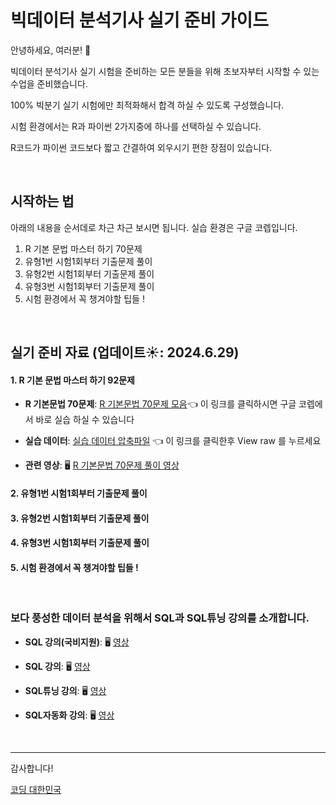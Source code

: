 # 빅데이터 분석기사 실기 준비 가이드

안녕하세요, 여러분! 🌟

빅데이터 분석기사 실기 시험을 준비하는 모든 분들을 위해 초보자부터 시작할 수 있는 수업을 준비했습니다.

100% 빅분기 실기 시험에만 최적화해서 합격 하실 수 있도록 구성했습니다.

시험 환경에서는 R과 파이썬 2가지중에 하나를 선택하실 수 있습니다.

R코드가 파이썬 코드보다 짧고 간결하여 외우시기 편한 장점이 있습니다.

&nbsp;

## 시작하는 법

아래의 내용을 순서데로 차근 차근 보시면 됩니다.
실습 환경은 구글 코렙입니다. 

 1. R 기본 문법 마스터 하기 70문제
 2. 유형1번 시험1회부터 기출문제 풀이
 3. 유형2번 시험1회부터 기출문제 풀이
 4. 유형3번 시험1회부터 기출문제 풀이
 5. 시험 환경에서 꼭 챙겨야할 팁들 !


&nbsp;

## 실기 준비 자료 (업데이트☀️: 2024.6.29)

#### 1. R 기본 문법 마스터 하기 92문제

- **R 기본문법 70문제**: [R 기본문법 70문제 모음](https://colab.research.google.com/drive/17E7avc5MfGJr6O_n6r0K6865flxm-Rk5?usp=sharing)👈 이 링크를 클릭하시면 구글 코렙에서 바로 실습 하실 수 있습니다

- **실습 데이터**: [실습 데이터 압축파일](https://github.com/oracleyu01/r_for_bigbungi/blob/main/R%EA%B8%B0%EB%B3%B8%EA%B8%B0100%EC%A0%9C%20%EC%8B%A4%EC%8A%B5%ED%8C%8C%EC%9D%BC.Egg) 👈 이 링크를 클릭한후 View raw 를 누르세요

- **관련 영상**: 🖥️ [R 기본문법 70문제 풀이 영상]()

 #### 2. 유형1번 시험1회부터 기출문제 풀이
 #### 3. 유형2번 시험1회부터 기출문제 풀이
 #### 4. 유형3번 시험1회부터 기출문제 풀이
 #### 5. 시험 환경에서 꼭 챙겨야할 팁들 !

&nbsp;




### 보다 풍성한 데이터 분석을 위해서 SQL과 SQL튜닝 강의를 소개합니다.


- **SQL 강의(국비지원)**:  🖥️ [영상](https://www.e-itwill.com/course/course_view.jsp?id=121&ch=course&cid=&s_style=gallery&scid=&s_field=&s_keyword=)  

- **SQL 강의**:  🖥️ [영상](https://easyupclass.e-itwill.com/course/course_view.jsp?id=22&cid=123&ch=course)  

- **SQL튜닝 강의**:  🖥️ [영상](https://easyupclass.e-itwill.com/course/course_view.jsp?id=69&cid=155)

- **SQL자동화 강의**:  🖥️ [영상](https://easyupclass.e-itwill.com/course/course_view.jsp?id=447&cid=28)  

&nbsp;


---

감사합니다!

[코딩 대한민국](https://codingkorea.example.com)

